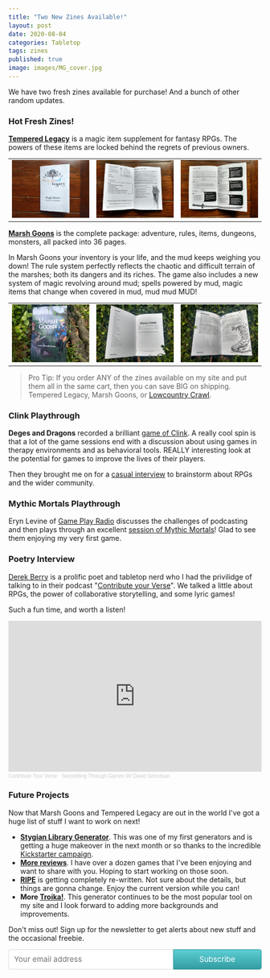 ```yaml
---
title: "Two New Zines Available!"
layout: post
date: 2020-08-04
categories: Tabletop
tags: zines
published: true
image: images/MG_cover.jpg
---
```


We have two fresh zines available for purchase! And a bunch of other random updates.

### Hot Fresh Zines!

[**Tempered Legacy**](/tempered-legacy) is a magic item supplement for fantasy RPGs. The powers of these items are locked behind the regrets of previous owners. 

<table>
  <tbody>
    <tr>
      <td><a href="/images/Tempered-Print1.jpg" target="_blank"><img src="/images/Tempered-Print1.jpg" alt="Tempered-Print1.jpg"></a></td>
      <td><a href="/images/Tempered-Print2.jpg" target="_blank"><img src="/images/Tempered-Print2.jpg" alt="Tempered-Print2.jpg"></a></td>
      <td><a href="/images/Tempered-Print3.jpg" target="_blank"><img src="/images/Tempered-Print3.jpg" alt="Tempered-Print3.jpg"></a></td>
    </tr>
  </tbody>
</table>

[**Marsh Goons**](marsh-goons) is the complete package: adventure, rules, items, dungeons, monsters, all packed into 36 pages.

In Marsh Goons your inventory is your life, and the mud keeps weighing you down! The rule system perfectly reflects the chaotic and difficult terrain of the marshes; both its dangers and its riches. The game also includes a new system of magic revolving around mud; spells powered by mud, magic items that change when covered in mud, mud mud MUD!

<table>
  <tbody>
    <tr>
      <td><a href="/images/MG_cover.jpg" target="_blank"><img src="/images/MG_cover.jpg" alt="MG_cover.jpg"></a></td>
      <td><a href="/images/MG_index.jpg" target="_blank"><img src="/images/MG_index.jpg" alt="MG_index.jpg"></a></td>
      <td><a href="/images/MG_mucker.jpg" target="_blank"><img src="/images/MG_mucker.jpg" alt="MG_mucker.jpg"></a></td>
    </tr>
  </tbody>
</table>

> Pro Tip: If you order ANY of the zines available on my site and put them all in the same cart, then you can save BIG on shipping. Tempered Legacy, Marsh Goons, or [Lowcountry Crawl](/lowcountry-crawl).

### Clink Playthrough

**Deges and Dragons** recorded a brilliant [game of Clink](https://www.youtube.com/watch?v=KSVjb-8G3BE&list=PLdHYsyQX1wspXz8wE0QfKk_T4OIXWeFg7). A really cool spin is that a lot of the game sessions end with a discussion about using games in therapy environments and as behavioral tools. REALLY interesting look at the potential for games to improve the lives of their players.

Then they brought me on for a [casual interview](https://www.youtube.com/watch?v=KK6HoTXjBWY) to brainstorm about RPGs and the wider community. 

### Mythic Mortals Playthrough

Eryn Levine of [Game Play Radio](https://radiofreebrooklyn.com/show/game-play-radio/) discusses the challenges of podcasting and then plays through an excellent [session of Mythic Mortals](https://megaphone.link/RADIO1531331639)! Glad to see them enjoying my very first game.

### Poetry Interview

[Derek Berry](https://derekberrywriter.com) is a prolific poet and tabletop nerd who I had the privilidge of talking to in their podcast "[Contribute your Verse](https://www.contributeyourverse.com/podcast)". We talked a little about RPGs, the power of collaborative storytelling, and some lyric games!

Such a fun time, and worth a listen!

<iframe width="100%" height="300" scrolling="no" frameborder="no" allow="autoplay" src="https://w.soundcloud.com/player/?url=https%3A//api.soundcloud.com/tracks/868967824&color=%23ff5500&auto_play=false&hide_related=false&show_comments=true&show_user=true&show_reposts=false&show_teaser=true&visual=true"></iframe><div style="font-size: 10px; color: #cccccc;line-break: anywhere;word-break: normal;overflow: hidden;white-space: nowrap;text-overflow: ellipsis; font-family: Interstate,Lucida Grande,Lucida Sans Unicode,Lucida Sans,Garuda,Verdana,Tahoma,sans-serif;font-weight: 100;"><a href="https://soundcloud.com/contributeyourverse" title="Contribute Your Verse" target="_blank" style="color: #cccccc; text-decoration: none;">Contribute Your Verse</a> · <a href="https://soundcloud.com/contributeyourverse/storytelling-through-games-w-david-shirduan" title="Storytelling Through Games W/ David Schirduan" target="_blank" style="color: #cccccc; text-decoration: none;">Storytelling Through Games W/ David Schirduan</a></div>

### Future Projects

Now that Marsh Goons and Tempered Legacy are out in the world I've got a huge list of stuff I want to work on next!

 - **[Stygian Library Generator](https://www.technicalgrimoire.com/stygiangenerator)**. This was one of my first generators and is getting a huge makeover in the next month or so thanks to the incredible [Kickstarter campaign](https://www.kickstarter.com/projects/soulmuppet/the-stygian-library-remastered).
 - **[More reviews](/david/extremely-interesting-role-playing-games)**. I have over a dozen games that I've been enjoying and want to share with you. Hoping to start working on those soon.
 - **[RIPE](/ripe)** is getting completely re-written. Not sure about the details, but things are gonna change. Enjoy the current version while you can!
 - **More [Troika!](/troikagenerator)**. This generator continues to be the most popular tool on my site and I look forward to adding more backgrounds and improvements.

Don't miss out! Sign up for the newsletter to get alerts about new stuff and the occasional freebie.

<style> .gumroad-follow-form-embed { zoom: 1; } .gumroad-follow-form-embed:before, .gumroad-follow-form-embed:after { display: table; line-height: 0; content: ""; } .gumroad-follow-form-embed:after { clear: both; } .gumroad-follow-form-embed * { margin: 0; border: 0; padding: 0; outline: 0; box-sizing: border-box !important; float: left !important; } .gumroad-follow-form-embed input { border-radius: 4px; border-top-right-radius: 0; border-bottom-right-radius: 0; font-family: -apple-system, ".SFNSDisplay-Regular", "Helvetica Neue", Helvetica, Arial, sans-serif; font-size: 15px; line-height: 20px; background: #fff; border: 1px solid #ddd; border-right: 0; color: #aaa; padding: 10px; box-shadow: inset 0 1px 0 rgba(0, 0, 0, 0.02); background-position: top right; background-repeat: no-repeat; text-rendering: optimizeLegibility; font-smoothing: antialiased; -webkit-appearance: none; -moz-appearance: caret; width: 65% !important; height: 40px !important; } .gumroad-follow-form-embed button { border-radius: 4px; border-top-left-radius: 0; border-bottom-left-radius: 0; box-shadow: 0 1px 1px rgba(0, 0, 0, 0.12); -webkit-transition: all .05s ease-in-out; transition: all .05s ease-in-out; display: inline-block; padding: 11px 15px 12px; cursor: pointer; color: #fff; font-size: 15px; line-height: 100%; font-family: -apple-system, ".SFNSDisplay-Regular", "Helvetica Neue", Helvetica, Arial, sans-serif; background: #36a9ae; border: 1px solid #31989d; filter: "progid:DXImageTransform.Microsoft.gradient(startColorstr=#5ccfd4, endColorstr=#329ca1, GradientType=0)"; background: -webkit-linear-gradient(#5ccfd4, #329ca1); background: linear-gradient(to bottom, #5ccfd4, #329ca1); height: 40px !important; width: 35% !important; } </style> <form action="https://gumroad.com/follow_from_embed_form" class="form gumroad-follow-form-embed" method="post"> <input name="seller_id" type="hidden" value="5212748328856"> <input name="email" placeholder="Your email address" type="email"> <button data-custom-highlight-color="" type="submit">Subscribe</button> </form>
